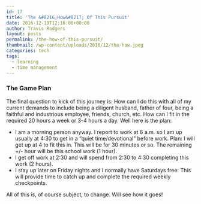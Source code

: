 ```yaml
---
id: 17
title: 'The &#8216;How&#8217; Of This Pursuit'
date: 2016-12-19T12:16:00+00:00
author: Travis Rodgers
layout: posts
permalink: /the-how-of-this-pursuit/
thumbnail: /wp-content/uploads/2016/12/the-how.jpeg
categories: tech
tags:
  - learning
  - time management
---
```

<h3 style="text-align: left;">
  The Game Plan
</h3>

The final question to kick of this journey is: How can I do this with all of my current demands to include being a diligent husband, father of four, being a faithful and industrious employee, friends, church, etc. How can I fit in the required 20 hours a week or 3-4 hours a day. Well here is the plan:

  * I am a morning person anyway. I report to work at 6 a.m. so I am up usually at 4:30 to get in a &#8220;quiet time/devotional&#8221; before work. Plan: I will get up at 4 to fit this in. This will be for 30 minutes or so. The remaining +/- hour will be this school work (1 hour).
  * I get off work at 2:30 and will spend from 2:30 to 4:30 completing this work (2 hours).
  * I stay up later on Friday nights and I normally have Saturdays free: This will provide time to catch up and complete the required weekly checkpoints.

<div>
  All of this is, of course subject, to change. Will see how it goes!
</div>